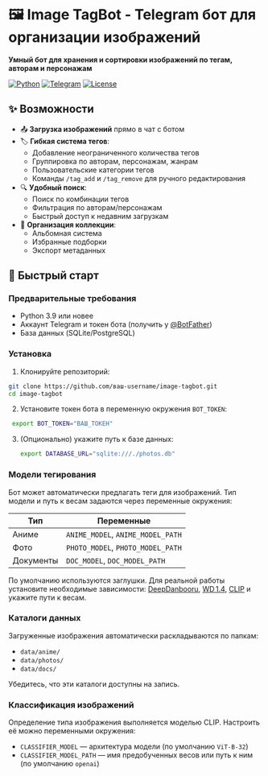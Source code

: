 # 🖼️ Image TagBot - Telegram бот для организации изображений

**Умный бот для хранения и сортировки изображений по тегам, авторам и персонажам**

[![Python](https://img.shields.io/badge/Python-3.9+-yellow?logo=python)](https://www.python.org/)
[![Telegram](https://img.shields.io/badge/Telegram%20Bot-API%2020+-blue?logo=telegram)](https://core.telegram.org/bots/api)
[![License](https://img.shields.io/badge/License-MIT-green)](LICENSE)

## ✨ Возможности

- 📤 **Загрузка изображений** прямо в чат с ботом
- 🏷 **Гибкая система тегов**:
  - Добавление неограниченного количества тегов
  - Группировка по авторам, персонажам, жанрам
  - Пользовательские категории тегов
  - Команды `/tag_add` и `/tag_remove` для ручного редактирования
- 🔍 **Удобный поиск**:
  - Поиск по комбинации тегов
  - Фильтрация по авторам/персонажам
  - Быстрый доступ к недавним загрузкам
- 📁 **Организация коллекции**:
  - Альбомная система
  - Избранные подборки
  - Экспорт метаданных

## 🚀 Быстрый старт

### Предварительные требования
- Python 3.9 или новее
- Аккаунт Telegram и токен бота (получить у [@BotFather](https://t.me/BotFather))
- База данных (SQLite/PostgreSQL)

### Установка
1. Клонируйте репозиторий:
```bash
git clone https://github.com/ваш-username/image-tagbot.git
cd image-tagbot
```
2. Установите токен бота в переменную окружения `BOT_TOKEN`:
```bash
 export BOT_TOKEN="ВАШ_ТОКЕН"
 ```

3. (Опционально) укажите путь к базе данных:
   ```bash
   export DATABASE_URL="sqlite:///./photos.db"
   ```

### Модели тегирования

Бот может автоматически предлагать теги для изображений. Тип модели и путь к
весам задаются через переменные окружения:

| Тип        | Переменные                   |
|------------|------------------------------|
| Аниме      | `ANIME_MODEL`, `ANIME_MODEL_PATH` |
| Фото       | `PHOTO_MODEL`, `PHOTO_MODEL_PATH` |
| Документы  | `DOC_MODEL`, `DOC_MODEL_PATH` |

По умолчанию используются заглушки. Для реальной работы установите необходимые
зависимости: [DeepDanbooru](https://github.com/KichangKim/DeepDanbooru),
[WD 1.4](https://huggingface.co/SmilingWolf/wd-v1-4-anime),
[CLIP](https://github.com/openai/CLIP) и укажите пути к весам.

### Каталоги данных

Загруженные изображения автоматически раскладываются по папкам:

- `data/anime/`
- `data/photos/`
- `data/docs/`

Убедитесь, что эти каталоги доступны на запись.

### Классификация изображений

Определение типа изображения выполняется моделью CLIP. Настроить её можно
переменными окружения:

- `CLASSIFIER_MODEL` — архитектура модели (по умолчанию `ViT-B-32`)
- `CLASSIFIER_MODEL_PATH` — имя предобученных весов или путь к ним (по умолчанию `openai`)
